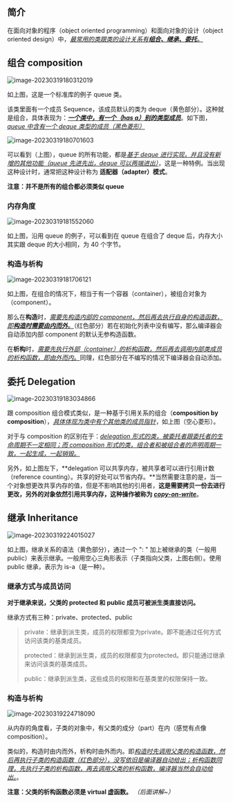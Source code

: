 ## 简介

在面向对象的程序（object oriented programming）和面向对象的设计（object oriented design）中，<u>*最常用的类跟类的设计关系有**组合、继承、委托**。*</u>

## 组合 composition

![image-20230319180312019](image/image-20230319180312019.png)

如上图，这是一个标准库的例子 queue 类。

该类里面有一个成员 Sequence，该成员默认的类为 deque（黄色部分）。这种就是组合，具体表现为：**<u>*一个类中，有一个（has a）别的类型成员*</u>**。如下图，<u>*queue 中含有一个 deque 类型的成员（黑色菱形）*</u>

![image-20230319180701603](image/image-20230319180701603.png)

可以看到（上图），queue 的所有功能，都是<u>*基于 deque 进行实现，并且没有新增的其他功能（queue 先进先出，deque 可以两端进出）*</u>，这是一种特例。当出现这种设计时，通常把这种设计称为 **适配器（adapter）模式**。

**注意：并不是所有的组合都必须类似 queue**

### 内存角度

![image-20230319181552060](image/image-20230319181552060.png)

如上图，沿用 queue 的例子，可以看到在 queue 在组合了 deque 后，内存大小其实跟 deque 的大小相同，为 40 个字节。

### 构造与析构

![image-20230319181706121](image/image-20230319181706121.png)

如上图，在组合的情况下，相当于有一个容器（container），被组合对象为（component）。

那么在**构造**时，<u>*需要先构造内部的 component，然后再去执行自身的构造函数，即**构造时需要由内而外**。*</u>（红色部分）若在初始化列表中没有编写，那么编译器会自动添加内部 component 的默认无参构造函数。

在**析构**时，<u>*需要先执行外部（container）的析构函数，然后再去调用内部类成员的析构函数，即由外而内。*</u>同理，红色部分在不编写的情况下编译器会自动添加。

## 委托 Delegation

![image-20230319183034866](image/image-20230319183034866.png)

跟 composition 组合模式类似，是一种基于引用关系的组合（**composition by composition**），<u>*具体体现为类中有个其他类的成员指针*</u>，如上图（空心菱形）。

对于与 composition 的区别在于：*<u>delegation 形式的类，被委托者跟委托者的生命周期不一定相同；而 composition 形式的类，组合者和被组合者的声明周期一致，一起生成，一起销毁。</u>*

另外，如上图左下，**delegation 可以共享内存，被共享者可以进行引用计数（reference counting）。共享的好处可以节省内存。**当然需要注意的是，当一个对象想更改共享内存的值，但是不影响其他的引用者，**这是需要拷贝一份去进行更改，另外的对象依然引用共享内存，这种操作被称为  <u>*[copy-on-write]()*</u>**。

## 继承 Inheritance

![image-20230319224015027](image/image-20230319224015027.png)

如上图，继承关系的语法（黄色部分），通过一个 ": " 加上被继承的类（一般用public）来表示继承。一般用空心三角形表示（子类指向父类，上图右侧）。使用 public 继承，表示为 is-a（是一种）。

### 继承方式与成员访问

**对于继承来说，父类的 protected 和 public 成员可被派生类直接访问。**

继承方式有三种：private、protected、public

> private：继承到派生类，成员的权限都变为private。即不能通过任何方式访问该类的基类成员。
>
> protected：继承到派生类，成员的权限都变为protected。即只能通过继承来访问该类的基类成员。
>
> public：继承到派生类，这些成员的权限和在基类里的权限保持一致。

### 构造与析构

![image-20230319224718090](image/image-20230319224718090.png)

从内存的角度看，子类的对象中，有父类的成分（part）在内（感觉有点像composition）。

类似的，构造时由内而外，析构时由外而内。即<u>*构造时先调用父类的构造函数，然后再执行子类的构造函数（红色部分），没写依旧是编译器自动给出；析构函数同理，先执行子类的析构函数，再去调用父类的析构函数，编译器当然会自动给出。*</u>。

**注意：父类的析构函数必须是 virtual 虚函数。** *（后面讲解~）*


